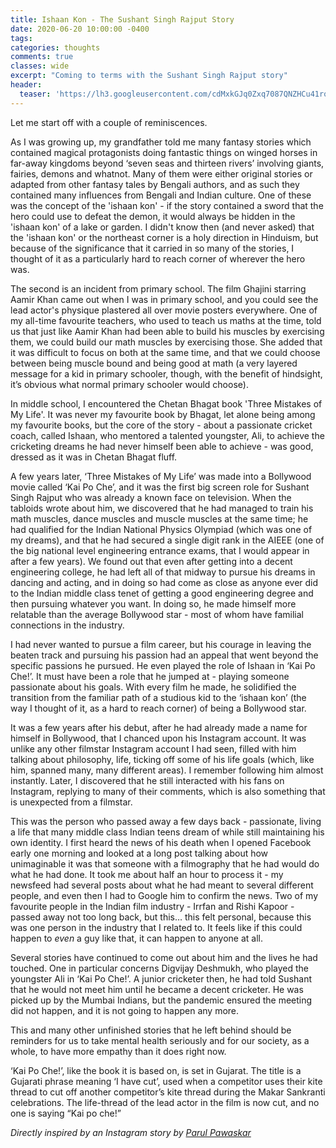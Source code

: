 ```yaml
---
title: Ishaan Kon - The Sushant Singh Rajput Story
date: 2020-06-20 10:00:00 -0400
tags:
categories: thoughts
comments: true
classes: wide
excerpt: "Coming to terms with the Sushant Singh Rajput story"
header:
  teaser: 'https://lh3.googleusercontent.com/cdMxkGJq0Zxq7087QNZHCu41ro3f5boLVrEIWQbGItSScHNbyKmDOsTpw11n_QRosTgZ4GHFaV1YDU--WAoHJV3anFChOaYH699dTIJzU--I1kzhDNpTb7GU1X5MQ_AV3yBXr4yS85I=w2400'
---
```


Let me start off with a couple of reminiscences. 

As I was growing up, my grandfather told me many fantasy stories which contained magical protagonists doing fantastic things on winged horses in far-away kingdoms beyond ‘seven seas and thirteen rivers’ involving giants, fairies, demons and whatnot. Many of them were either original stories or adapted from other fantasy tales by Bengali authors, and as such they contained many influences from Bengali and Indian culture. One of these was the concept of the 'ishaan kon' - if the story contained a sword that the hero could use to defeat the demon, it would always be hidden in the 'ishaan kon' of a lake or garden. I didn't know then (and never asked) that the 'ishaan kon' or the northeast corner is a holy direction in Hinduism, but because of the significance that it carried in so many of the stories, I thought of it as a particularly hard to reach corner of wherever the hero was.

The second is an incident from primary school. The film Ghajini starring Aamir Khan came out when I was in primary school, and you could see the lead actor's physique plastered all over movie posters everywhere. One of my all-time favourite teachers, who used to teach us maths at the time, told us that just like Aamir Khan had been able to build his muscles by exercising them, we could build our math muscles by exercising those. She added that it was difficult to focus on both at the same time, and that we could choose between being muscle bound and being good at math (a very layered message for a kid in primary schooler, though, with the benefit of hindsight, it’s obvious what normal primary schooler would choose).

In middle school, I encountered the Chetan Bhagat book 'Three Mistakes of My Life'. It was never my favourite book by Bhagat, let alone being among my favourite books, but the core of the story - about a passionate cricket coach, called Ishaan, who mentored a talented youngster, Ali, to achieve the cricketing dreams he had never himself been able to achieve - was good, dressed as it was in Chetan Bhagat fluff. 

A few years later, ‘Three Mistakes of My Life’ was made into a Bollywood movie called ‘Kai Po Che’, and it was the first big screen role for Sushant Singh Rajput who was already a known face on television. When the tabloids wrote about him, we discovered that he had managed to train his math muscles, dance muscles and muscle muscles at the same time; he had qualified for the Indian National Physics Olympiad (which was one of my dreams), and that he had secured a single digit rank in the AIEEE (one of the big national level engineering entrance exams, that I would appear in after a few years). We found out that even after getting into a decent engineering college, he had left all of that midway to pursue his dreams in dancing and acting, and in doing so had come as close as anyone ever did to the Indian middle class tenet of getting a good engineering degree and then pursuing whatever you want. In doing so, he made himself more relatable than the average Bollywood star - most of whom have familial connections in the industry.

I had never wanted to pursue a film career, but his courage in leaving the beaten track and pursuing his passion had an appeal that went beyond the specific passions he pursued. He even played the role of Ishaan in ‘Kai Po Che!’. It must have been a role that he jumped at - playing someone passionate about his goals. With every film he made, he solidified the transition from the familiar path of a studious kid to the ‘ishaan kon’ (the way I thought of it, as a hard to reach corner) of being a Bollywood star.

It was a few years after his debut, after he had already made a name for himself in Bollywood, that I chanced upon his Instagram account. It was unlike any other filmstar Instagram account I had seen, filled with him talking about philosophy, life, ticking off some of his life goals (which, like him, spanned many, many different areas). I remember following him almost instantly. Later, I discovered that he still interacted with his fans on Instagram, replying to many of their comments, which is also something that is unexpected from a filmstar.

This was the person who passed away a few days back - passionate, living a life that many middle class Indian teens dream of while still maintaining his own identity. I first heard the news of his death when I opened Facebook early one morning and looked at a long post talking about how unimaginable it was that someone with a filmography that he had would do what he had done. It took me about half an hour to process it - my newsfeed had several posts about what he had meant to several different people, and even then I had to Google him to confirm the news. Two of my favourite people in the Indian film industry - Irrfan and Rishi Kapoor - passed away not too long back, but this… this felt personal, because this was one person in the industry that I related to. It feels like if this could happen to _even_ a guy like that, it can happen to anyone at all.

Several stories have continued to come out about him and the lives he had touched. One in particular concerns Digvijay Deshmukh, who played the youngster Ali in ‘Kai Po Che!’. A junior cricketer then, he had told Sushant that he would not meet him until he became a decent cricketer. He was picked up by the Mumbai Indians, but the pandemic ensured the meeting did not happen, and it is not going to happen any more. 

This and many other unfinished stories that he left behind should be reminders for us to take mental health seriously and for our society, as a whole, to have more empathy than it does right now.

‘Kai Po Che!’, like the book it is based on, is set in Gujarat. The title is a Gujarati phrase meaning ‘I have cut’, used when a competitor uses their kite thread to cut off another competitor’s kite thread during the Makar Sankranti celebrations. The life-thread of the lead actor in the film is now cut, and no one is saying “Kai po che!” 

*Directly inspired by an Instagram story by [Parul Pawaskar](https://www.instagram.com/parul1997/)*
